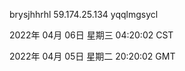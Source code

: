 brysjhhrhl 59.174.25.134 yqqlmgsycl

2022年 04月 06日 星期三 04:20:02 CST

2022年 04月 05日 星期二 20:20:02 GMT
